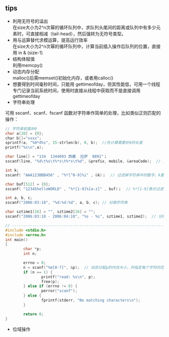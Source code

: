 ## tips

* 利用无符号的溢出  
在size大小为2^n次幂的循环队列中，求队列头尾间的距离或队列中有多少元素时，可直接相减（tail-head），然后强转为无符号类型。 
* 用与运算替代求模运算，提高运行效率  
在size大小为2^n次幂的循环队列中，计算当前插入操作后队列的位置，直接用 in & (size-1)  
* 结构体赋值  
利用memcpy()  
* 动态内存分配  
malloc()后需memset()初始化内存，或者用calloc()  
* 想要得到时间毫秒时间，只能用 gettimeofday，但其性能低，可用一个线程专门记录当前系统时间，使用时直接从线程中获取而不是直接调用gettimeofday
* 字符串处理 

可用 sscanf、scanf、fscanf 函数对字符串作简单的处理，比如类似正则匹配的操作：  
```c
// 字符串前面补0
char a[20] = {0};
char b[]="xxxx";
sprintf(a, "%0*d%s", 15-strlen(b), 0, b);  //先计算需要补0的长度
printf("%s\n",a);

char line[] = "134	1344093	西藏	拉萨	0891"；
sscanf(line, "%d\t%s\t%*s\t%*s\t%d", &prefix, mobile, &areaCode);  // 只取line中的3个字段，%*s表示过滤对应位置的内容

int k;
sscanf( "AAA123BBB456" , "%*[^0-9]%i" , &k)；  // 过滤掉字符串中的数字。k要取地址，执行后，k=123

char buf[512] = {0};
sscanf( "12345helloWORLD" , "%*[1-9]%[a-z]" , buf)；  // %*[1-9]表示过滤掉数字1-9，然后取小写字符串给buf，buf 为 hello

int a, b, c;
sscanf("2006:03:18", "%d:%d:%d", a, b, c); // 分隔字符串

char sztime1[16] = "", sztime2[16] = "";
sscanf("2006:03:18 - 2006:04:18", "%s - %s", sztime1, sztime2);  // 分隔字符串

// --------------------------------------------------------------------------------
#include <stdio.h>
#include <errno.h>
int main()
{
        char *p;
        int n;

        errno = 0;
        n = scanf("%m[0-7]", &p);  // 动态分配p的内存大小，并指定每个字符的范围只能是字符0~7
        if (n == 1) {
                printf("read: %s\n", p);
                free(p);
        } else if (errno != 0) {
                perror("scanf");
        } else {
                fprintf(stderr, "No matching characters\n");
        }

        return 0;
}
```

* 位域操作  